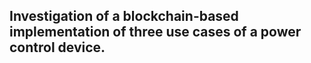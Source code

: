 ## Investigation of a blockchain-based implementation of three use cases of a power control device. 
